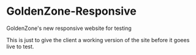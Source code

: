 # GoldenZone-Responsive
GoldenZone's new responsive website for testing

This is just to give the client a working version of the site before it goees live to test.
